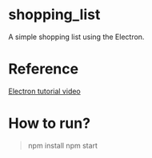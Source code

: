 # shopping_list
A simple shopping list using the Electron. 

# Reference 
[Electron tutorial video](https://www.youtube.com/watch?v=kN1Czs0m1SU)

# How to run? 
> npm install 
> npm start